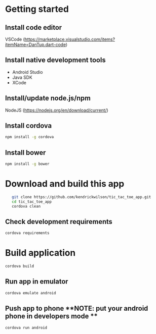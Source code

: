 # Getting started
  
## Install code editor
  VSCode (https://marketplace.visualstudio.com/items?itemName=DanTup.dart-code)
   
## Install native development tools
   * Android Studio
   * Java SDK
   * XCode

## Install/update node.js/npm
   NodeJS (https://nodejs.org/en/download/current/)

## Install cordova
   ```bash 
   npm install -g cordova
   ```

## Install bower
   ```bash 
   npm install -g bower
   ```

# Download and build this app
```bash 
   git clone https://github.com/kendrickwilson/tic_tac_toe_app.git
   cd tic_tac_toe_app
   cordova clean   
   ```

## Check development requirements
   ```bash 
   cordova requirements
   ```

# Build application
   ```bash
   cordova build
   ```
   
## Run app in emulator
   ```bash
   cordova emulate android
   ```

## Push app to phone **NOTE: put your android phone in developers mode **
   ```bash
   cordova run android
   ```
